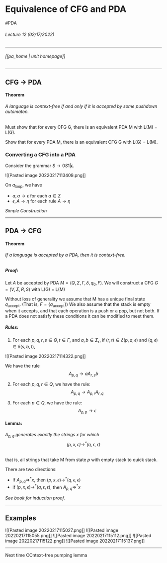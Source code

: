 # Equivalence of CFG and PDA
#PDA
###### Lecture 12 (02/17/2022)
---
###### [[pa_home | unit homepage]]

---
## CFG $\rightarrow$ PDA
#### Theorem
###### A language is context-free if and only if it is accepted by some pushdown automaton.

Must show that for every CFG G, there is an equivalent PDA M with L(M) = L(G).

Show that for every PDA M, there is an equivalent CFG G with L(G) = L(M).

### Converting a CFG into a PDA

Consider the grammar $S \rightarrow 0S1 | \epsilon$.

![[Pasted image 20220217113409.png]]

On $q_{\text{loop}}$, we have
- $a, a \rightarrow \epsilon$ for each $a \in \Sigma$
- $\epsilon, A \rightarrow \eta$ for each rule $A \rightarrow \eta$ 

_Simple Construction_

---

## PDA $\rightarrow$ CFG

#### Theorem
###### If a language is accepted by a PDA, then it is context-free.

##### Proof:
Let $A$ be accepted by PDA $M = (Q, \Sigma, \Gamma, \delta, q_0, F)$. We will construct a CFG $G = (V, \Sigma, R, S)$ with L(G) = L(M)

Without loss of generality we assume that M has a unique final state $q_{\text{accept}}$. (That is, $F = \{q_{\text{accept}}\}$) We also assume that the stack is empty when it accepts, and that each operation is a push or a pop, but not both. If a PDA does not satisfy these conditions it can be modified to meet them.

##### Rules:
1. For each $p, q, r, s \in Q, t \in \Gamma$, and $a, b \in \Sigma_\epsilon$, if $(r, t) \in \delta(p,a,\epsilon)$ and $(q,\epsilon) \in \delta(s,b,t)$,

![[Pasted image 20220217114322.png]]

We have the rule $$A_{p,q} \rightarrow aA_{r,s}b$$

2. For each $p,q,r \in Q$, we have the rule: $$A_{p,q} \rightarrow A_{p,r} A_{r,q}$$

3. For each $p \in Q$, we have the rule: $$A_{p,p} \rightarrow \epsilon$$

#### Lemma:
###### $A_{p,q}$ generates exactly the strings $x$ for which $$(p,x,\epsilon) \rightarrow^* (q,\epsilon,\epsilon)$$
that is, all strings that take M from state $p$ with empty stack to quick stack.

There are two directions:
- If $A_{p,q} \Rightarrow^* x$, then $(p,x,\epsilon) \rightarrow^* (q,\epsilon,\epsilon)$
- if $(p,x,\epsilon) \rightarrow^* (q,\epsilon,\epsilon)$, then $A_{p,q} \Rightarrow^* x$

_See book for induction proof._

---

## Examples

![[Pasted image 20220217115027.png]]
![[Pasted image 20220217115055.png]]
![[Pasted image 20220217115112.png]]
![[Pasted image 20220217115122.png]]
![[Pasted image 20220217115137.png]]

---

Next time COntext-free pumping lemma
